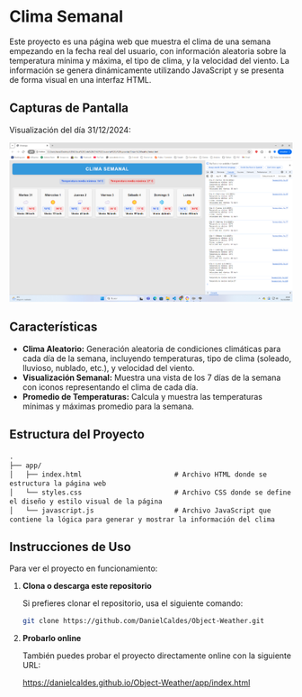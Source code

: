 # Clima Semanal

Este proyecto es una página web que muestra el clima de una semana empezando en la fecha real del usuario, con información aleatoria sobre la temperatura mínima y máxima, el tipo de clima, y la velocidad del viento. La información se genera dinámicamente utilizando JavaScript y se presenta de forma visual en una interfaz HTML.

## Capturas de Pantalla

Visualización del día 31/12/2024:

![Vista del proyecto](assets/aplicacion-screenshoot.png)

## Características

- **Clima Aleatorio:** Generación aleatoria de condiciones climáticas para cada día de la semana, incluyendo temperaturas, tipo de clima (soleado, lluvioso, nublado, etc.), y velocidad del viento.
- **Visualización Semanal:** Muestra una vista de los 7 días de la semana con iconos representando el clima de cada día.
- **Promedio de Temperaturas:** Calcula y muestra las temperaturas mínimas y máximas promedio para la semana.

## Estructura del Proyecto

```
.
├── app/
│   ├── index.html                       # Archivo HTML donde se estructura la página web
│   └── styles.css                       # Archivo CSS donde se define el diseño y estilo visual de la página
│   └── javascript.js                    # Archivo JavaScript que contiene la lógica para generar y mostrar la información del clima
```

## Instrucciones de Uso

Para ver el proyecto en funcionamiento:

1. **Clona o descarga este repositorio**
   
   Si prefieres clonar el repositorio, usa el siguiente comando:
   ```bash
   git clone https://github.com/DanielCaldes/Object-Weather.git

3. **Probarlo online**
   
   También puedes probar el proyecto directamente online con la siguiente URL:
   
   https://danielcaldes.github.io/Object-Weather/app/index.html
